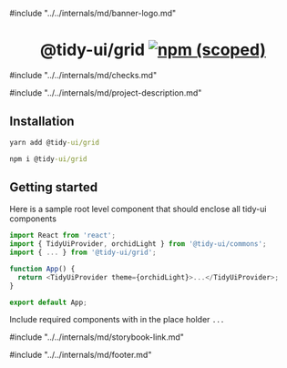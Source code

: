 #include "../../internals/md/banner-logo.md"

<h1 align="center">
  @tidy-ui/grid
  <a href="https://www.npmjs.com/package/@tidy-ui/grid">
    <img alt="npm (scoped)" src="https://img.shields.io/npm/v/@tidy-ui/grid" />
  </a>
</h1>
#include "../../internals/md/checks.md"

#include "../../internals/md/project-description.md"

## Installation

```cmd
yarn add @tidy-ui/grid
```

```cmd
npm i @tidy-ui/grid
```

## Getting started

Here is a sample root level component that should enclose all tidy-ui components

```typescript
import React from 'react';
import { TidyUiProvider, orchidLight } from '@tidy-ui/commons';
import { ... } from '@tidy-ui/grid';

function App() {
  return <TidyUiProvider theme={orchidLight}>...</TidyUiProvider>;
}

export default App;
```

Include required components with in the place holder `...`

#include "../../internals/md/storybook-link.md"

#include "../../internals/md/footer.md"
